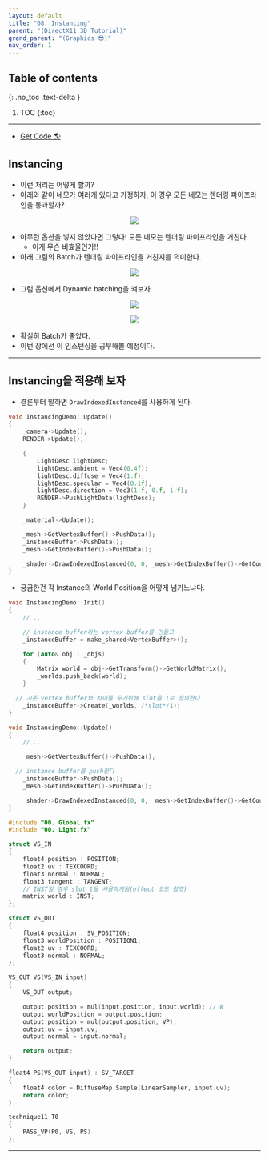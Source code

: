```yaml
---
layout: default
title: "08. Instancing"
parent: "(DirectX11 3D Tutorial)"
grand_parent: "(Graphics 😎)"
nav_order: 1
---
```


## Table of contents
{: .no_toc .text-delta }

1. TOC
{:toc}

---

* [Get Code 🌎](https://github.com/Arthur880708/DirectX11-3d-tutorials/tree/8)

## Instancing

* 이런 처리는 어떻게 할까?
* 아래와 같이 네모가 여러개 있다고 가정하자, 이 경우 모든 네모는 렌더링 파이프라인을 통과할까?

<p align="center">
  <img src="https://taehyungs-programming-blog.github.io/blog/assets/images/graphics/dx11/dx11-7-1.png"/>
</p>

* 아무런 옵션을 넣지 않았다면 그렇다! 모든 네모는 렌더링 파이프라인을 거친다.
    * 이게 무슨 비효율인가!!
* 아래 그림의 Batch가 렌더링 파이프라인을 거친지를 의미한다.

<p align="center">
  <img src="https://taehyungs-programming-blog.github.io/blog/assets/images/graphics/dx11/dx11-7-2.png"/>
</p>

* 그럼 옵션에서 Dynamic batching을 켜보자

<p align="center">
  <img src="https://taehyungs-programming-blog.github.io/blog/assets/images/graphics/dx11/dx11-7-3.png"/>
</p>

<p align="center">
  <img src="https://taehyungs-programming-blog.github.io/blog/assets/images/graphics/dx11/dx11-7-4.png"/>
</p>

* 확실히 Batch가 줄었다.
* 이번 장에선 이 인스턴싱을 공부해볼 예정이다.

---

## Instancing을 적용해 보자

* 결론부터 말하면 `DrawIndexedInstanced`를 사용하게 된다.

```cpp
void InstancingDemo::Update()
{
	_camera->Update();
	RENDER->Update();

	{
		LightDesc lightDesc;
		lightDesc.ambient = Vec4(0.4f);
		lightDesc.diffuse = Vec4(1.f);
		lightDesc.specular = Vec4(0.1f);
		lightDesc.direction = Vec3(1.f, 0.f, 1.f);
		RENDER->PushLightData(lightDesc);
	}

	_material->Update();

	_mesh->GetVertexBuffer()->PushData();
	_instanceBuffer->PushData();
	_mesh->GetIndexBuffer()->PushData();

	_shader->DrawIndexedInstanced(0, 0, _mesh->GetIndexBuffer()->GetCount(), _objs.size());
}
```

* 궁금한건 각 Instance의 World Position을 어떻게 넘기느냐다.

```cpp
void InstancingDemo::Init()
{
	// ...

	// instance buffer라는 vertex buffer를 만들고
	_instanceBuffer = make_shared<VertexBuffer>();

	for (auto& obj : _objs)
	{
		Matrix world = obj->GetTransform()->GetWorldMatrix();
		_worlds.push_back(world);
	}

  // 기존 vertex buffer와 차이를 두기위해 slot을 1로 정의한다
	_instanceBuffer->Create(_worlds, /*slot*/1);
}
```

```cpp
void InstancingDemo::Update()
{
	// ...

	_mesh->GetVertexBuffer()->PushData();

  // instance buffer를 push한다
	_instanceBuffer->PushData();
	_mesh->GetIndexBuffer()->PushData();

	_shader->DrawIndexedInstanced(0, 0, _mesh->GetIndexBuffer()->GetCount(), _objs.size());
}
```

```cpp
#include "00. Global.fx"
#include "00. Light.fx"

struct VS_IN
{
	float4 position : POSITION;
	float2 uv : TEXCOORD;
	float3 normal : NORMAL;
	float3 tangent : TANGENT;
	// INST일 경우 slot 1을 사용하게됨(effect 코드 참조)
	matrix world : INST;
};

struct VS_OUT
{
	float4 position : SV_POSITION;
	float3 worldPosition : POSITION1;
	float2 uv : TEXCOORD;
	float3 normal : NORMAL;
};

VS_OUT VS(VS_IN input)
{
	VS_OUT output;

	output.position = mul(input.position, input.world); // W
	output.worldPosition = output.position;
	output.position = mul(output.position, VP);
	output.uv = input.uv;
	output.normal = input.normal;

	return output;
}

float4 PS(VS_OUT input) : SV_TARGET
{
	float4 color = DiffuseMap.Sample(LinearSampler, input.uv);
	return color;
}

technique11 T0
{
	PASS_VP(P0, VS, PS)
};

```

---

